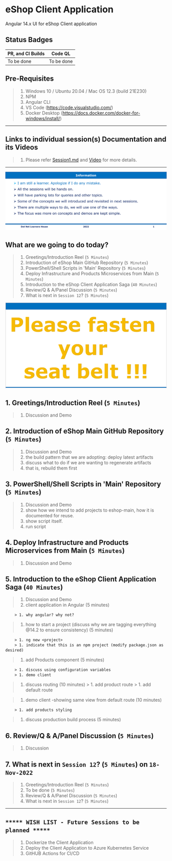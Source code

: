 # eShop Client Application

Angular 14.x UI for eShop Client application

## Status Badges

| PR, and CI Builds | Code QL |
| ---------------------------------------------------------------------------------------------------------------------------------------------------------------------------------------------------------------------------------- | ------------------------------------------------------------------------------------------------------------------------------------------------------------------------------------------------------------------------- |
| To be done | To be done |

## Pre-Requisites

> 1. Windows 10 / Ubuntu 20.04 / Mac OS 12.3 (build 21E230)
> 1. NPM
> 1. Angular CLI
> 1. VS Code (<https://code.visualstudio.com/>)
> 1. Docker Desktop (<https://docs.docker.com/docker-for-windows/install/>)

---

## Links to individual session(s) Documentation and its Videos

> 1. Please refer [Session1.md](./Documentation/Sessions/Session1.md) and [Video](https://www.youtube.com/watch?v=wQ0Xf4pKZaQ) for more details.

---

![Information |150x150](./Documentation/Images/Information.PNG)

## What are we going to do today?

> 1. Greetings/Introduction Reel (`5 Minutes`)
> 1. Introduction of eShop Main GitHub Repository (`5 Minutes`)
> 1. PowerShell/Shell Scripts in 'Main' Repository (`5 Minutes`)
> 1. Deploy Infrastructure and Products Microservices from Main (`5 Minutes`)
> 1. Introduction to the eShop Client Application Saga (`40 Minutes`)
> 1. Review/Q & A/Panel Discussion (`5 Minutes`)
> 1. What is next in `Session 12`? (`5 Minutes`)

![Faster Your Seat Belt |150x150](./Documentation/Images/SeatBelt.PNG)

## 1. Greetings/Introduction Reel (`5 Minutes`)

> 1. Discussion and Demo

## 2. Introduction of eShop Main GitHub Repository (`5 Minutes`)

> 1. Discussion and Demo
> 1. the build pattern that we are adopting: deploy latest artifacts
> 1. discuss what to do if we are wanting to regenerate artifacts
> 1. that is, rebuild them first

## 3. PowerShell/Shell Scripts in 'Main' Repository (`5 Minutes`)

> 1. Discussion and Demo
> 1. show how we intend to add projects to eshop-main, how it is documented for reuse.
> 1. show script itself.
> 1. run script

## 4. Deploy Infrastructure and Products Microservices from Main (`5 Minutes`)

> 1. Discussion and Demo

## 5. Introduction to the eShop Client Application Saga (`40 Minutes`)

> 1. Discussion and Demo
> 1. client application in Angular (5 minutes)

        > 1. why angular? why not?

> 1. how to start a project (discuss why we are tagging everything @14.2 to ensure consistency) (5 minutes)

        > 1. ng new <project>
        > 1. indicate that this is an npm project (modify package.json as desired)

> 1. add Products component (5 minutes)

        > 1. discuss using configuration variables
        > 1. demo client

> 1. discuss routing (10 minutes)
        > 1. add product route
        > 1. add default route

> 1. demo client -showing same view from default route (10 minutes)

        > 1. add products styling

> 1. discuss production build process (5 minutes)

## 6. Review/Q & A/Panel Discussion (`5 Minutes`)

> 1. Discussion

## 7. What is next in `Session 12`? (`5 Minutes`) on `18-Nov-2022`

> 1. Greetings/Introduction Reel (`5 Minutes`)
> 1. To be done (`5 Minutes`)
> 1. Review/Q & A/Panel Discussion (`5 Minutes`)
> 1. What is next in `Session 12`? (`5 Minutes`)

---

## `***** WISH LIST - Future Sessions to be planned *****`

> 1. Dockerize the Client Application
> 1. Deploy the Client Application to Azure Kubernetes Service
> 1. GitHUB Actions for CI/CD
